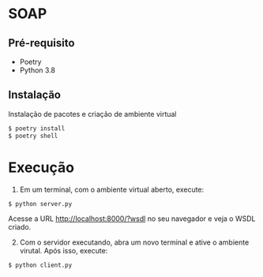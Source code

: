 # SOAP

## Pré-requisito

* Poetry
* Python 3.8

## Instalação

Instalação de pacotes e criação de ambiente virtual

```bash
$ poetry install
$ poetry shell
```

# Execução

1. Em um terminal, com o ambiente virtual aberto, execute:

```bash
$ python server.py
```

Acesse a URL [http://localhost:8000/?wsdl](http://localhost:8000/?wsdl) no seu navegador e veja o WSDL criado.

2. Com o servidor executando, abra um novo terminal e ative o ambiente virutal. Após isso, execute:

```bash
$ python client.py
```
